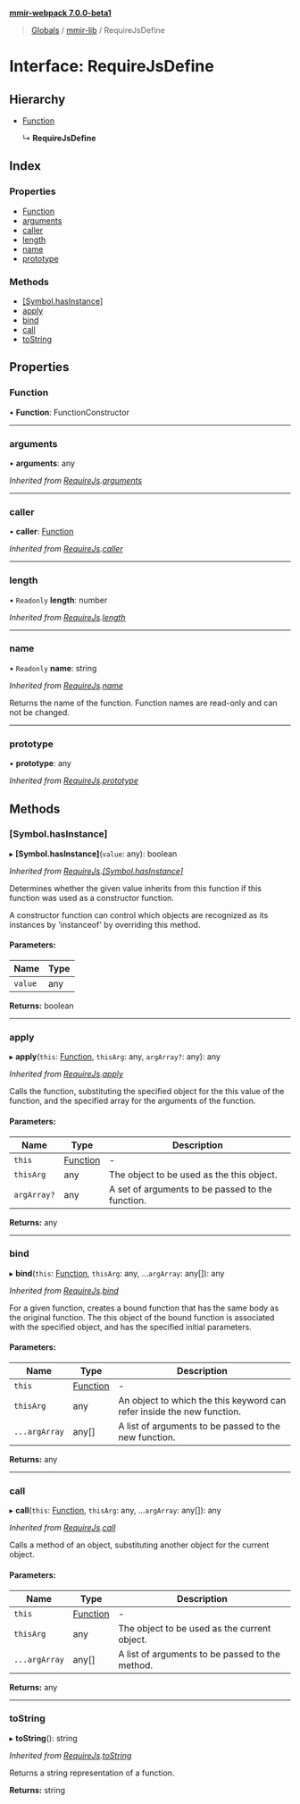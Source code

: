 **[mmir-webpack 7.0.0-beta1](../README.md)**

> [Globals](../README.md) / [mmir-lib](../modules/mmir_lib.md) / RequireJsDefine

# Interface: RequireJsDefine

## Hierarchy

* [Function](mmir_lib.requirejs.md#function)

  ↳ **RequireJsDefine**

## Index

### Properties

* [Function](mmir_lib.requirejsdefine.md#function)
* [arguments](mmir_lib.requirejsdefine.md#arguments)
* [caller](mmir_lib.requirejsdefine.md#caller)
* [length](mmir_lib.requirejsdefine.md#length)
* [name](mmir_lib.requirejsdefine.md#name)
* [prototype](mmir_lib.requirejsdefine.md#prototype)

### Methods

* [[Symbol.hasInstance]](mmir_lib.requirejsdefine.md#[symbol.hasinstance])
* [apply](mmir_lib.requirejsdefine.md#apply)
* [bind](mmir_lib.requirejsdefine.md#bind)
* [call](mmir_lib.requirejsdefine.md#call)
* [toString](mmir_lib.requirejsdefine.md#tostring)

## Properties

### Function

•  **Function**: FunctionConstructor

___

### arguments

•  **arguments**: any

*Inherited from [RequireJs](mmir_lib.requirejs.md).[arguments](mmir_lib.requirejs.md#arguments)*

___

### caller

•  **caller**: [Function](mmir_lib.requirejs.md#function)

*Inherited from [RequireJs](mmir_lib.requirejs.md).[caller](mmir_lib.requirejs.md#caller)*

___

### length

• `Readonly` **length**: number

*Inherited from [RequireJs](mmir_lib.requirejs.md).[length](mmir_lib.requirejs.md#length)*

___

### name

• `Readonly` **name**: string

*Inherited from [RequireJs](mmir_lib.requirejs.md).[name](mmir_lib.requirejs.md#name)*

Returns the name of the function. Function names are read-only and can not be changed.

___

### prototype

•  **prototype**: any

*Inherited from [RequireJs](mmir_lib.requirejs.md).[prototype](mmir_lib.requirejs.md#prototype)*

## Methods

### [Symbol.hasInstance]

▸ **[Symbol.hasInstance]**(`value`: any): boolean

*Inherited from [RequireJs](mmir_lib.requirejs.md).[[Symbol.hasInstance]](mmir_lib.requirejs.md#[symbol.hasinstance])*

Determines whether the given value inherits from this function if this function was used
as a constructor function.

A constructor function can control which objects are recognized as its instances by
'instanceof' by overriding this method.

#### Parameters:

Name | Type |
------ | ------ |
`value` | any |

**Returns:** boolean

___

### apply

▸ **apply**(`this`: [Function](mmir_lib.requirejs.md#function), `thisArg`: any, `argArray?`: any): any

*Inherited from [RequireJs](mmir_lib.requirejs.md).[apply](mmir_lib.requirejs.md#apply)*

Calls the function, substituting the specified object for the this value of the function, and the specified array for the arguments of the function.

#### Parameters:

Name | Type | Description |
------ | ------ | ------ |
`this` | [Function](mmir_lib.requirejs.md#function) | - |
`thisArg` | any | The object to be used as the this object. |
`argArray?` | any | A set of arguments to be passed to the function.  |

**Returns:** any

___

### bind

▸ **bind**(`this`: [Function](mmir_lib.requirejs.md#function), `thisArg`: any, ...`argArray`: any[]): any

*Inherited from [RequireJs](mmir_lib.requirejs.md).[bind](mmir_lib.requirejs.md#bind)*

For a given function, creates a bound function that has the same body as the original function.
The this object of the bound function is associated with the specified object, and has the specified initial parameters.

#### Parameters:

Name | Type | Description |
------ | ------ | ------ |
`this` | [Function](mmir_lib.requirejs.md#function) | - |
`thisArg` | any | An object to which the this keyword can refer inside the new function. |
`...argArray` | any[] | A list of arguments to be passed to the new function.  |

**Returns:** any

___

### call

▸ **call**(`this`: [Function](mmir_lib.requirejs.md#function), `thisArg`: any, ...`argArray`: any[]): any

*Inherited from [RequireJs](mmir_lib.requirejs.md).[call](mmir_lib.requirejs.md#call)*

Calls a method of an object, substituting another object for the current object.

#### Parameters:

Name | Type | Description |
------ | ------ | ------ |
`this` | [Function](mmir_lib.requirejs.md#function) | - |
`thisArg` | any | The object to be used as the current object. |
`...argArray` | any[] | A list of arguments to be passed to the method.  |

**Returns:** any

___

### toString

▸ **toString**(): string

*Inherited from [RequireJs](mmir_lib.requirejs.md).[toString](mmir_lib.requirejs.md#tostring)*

Returns a string representation of a function.

**Returns:** string
